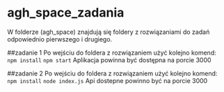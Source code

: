# agh_space_zadania

W folderze (agh_space) znajdują się foldery z rozwiązaniami do zadań odpowiednio pierwszego i drugiego.

##zadanie 1
Po wejściu do foldera z rozwiązaniem użyć kolejno komend:
 `npm install`
 `npm start`
 Aplikacja powinna być dostępna na porcie 3000
 
 ##zadanie 2
 Po wejściu do foldera z rozwiązaniem użyć kolejno komend:
 `npm install`
 `node index.js`
 Api dostepne powinno być na porcie 3000
